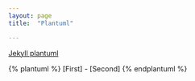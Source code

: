 ```yaml
---
layout: page
title:  "Plantuml"

---
```


[Jekyll plantuml][jekyll-plantuml]

{% plantuml %}
[First] - [Second]
{% endplantuml %}


[jekyll-plantuml]: https://github.com/yegor256/jekyll-plantuml
